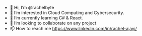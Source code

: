 - 👋 Hi, I’m @rachelbyte
- 👀 I’m interested in Cloud Computing and Cybersecurity.
- 🌱 I’m currently learning C# & React.
- 💞️ I’m looking to collaborate on any project
- 📫 How to reach me https://www.linkedin.com/in/rachel-ajayi/

<!---
rachelbyte/rachelbyte is a ✨ special ✨ repository because its `README.md` (this file) appears on your GitHub profile.
You can click the Preview link to take a look at your changes.
--->
